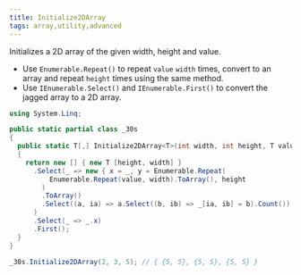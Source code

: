 ```yaml
---
title: Initialize2DArray
tags: array,utility,advanced
---
```


Initializes a 2D array of the given width, height and value.

- Use `Enumerable.Repeat()` to repeat `value` `width` times, convert to an array and repeat `height` times using the same method.
- Use `IEnumerable.Select()` and `IEnumerable.First()` to convert the jagged array to a 2D array.

```csharp
using System.Linq;

public static partial class _30s 
{
  public static T[,] Initialize2DArray<T>(int width, int height, T value) 
  {
    return new [] { new T [height, width] }
      .Select(_ => new { x = _, y = Enumerable.Repeat(
          Enumerable.Repeat(value, width).ToArray(), height
        )
        .ToArray()
        .Select((a, ia) => a.Select((b, ib) => _[ia, ib] = b).Count()).Count() }
      )
      .Select(_ => _.x)
      .First();
  }
}
```

```csharp
_30s.Initialize2DArray(2, 3, 5); // { {5, 5}, {5, 5}, {5, 5} }
```
